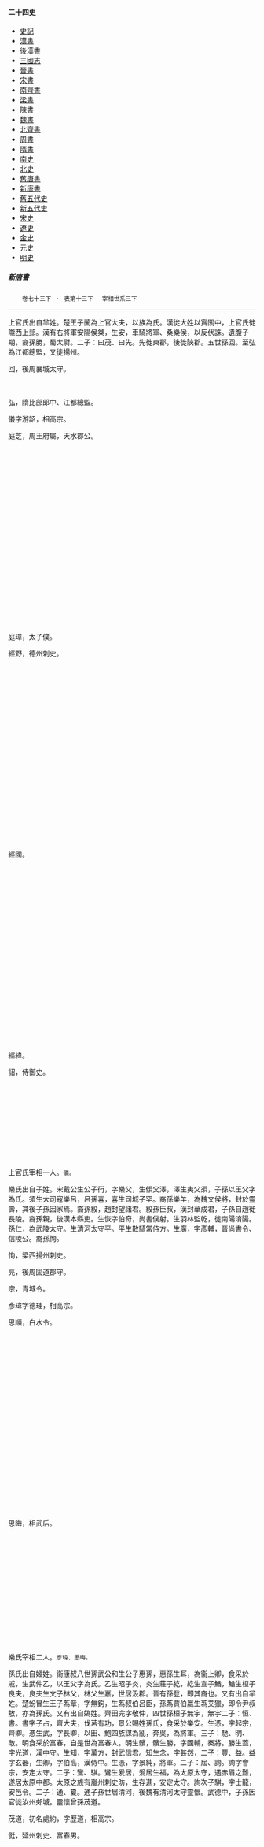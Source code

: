    



#### 二十四史

*   [史記](../a01/a01.md)
*   [漢書](../a02/a02.md)
*   [後漢書](../a03/a03.md)
*   [三國志](../a04/a04.md)
*   [晉書](../a05/a05.md)
*   [宋書](../a06/a06.md)
*   [南齊書](../a07/a07.md)
*   [梁書](../a08/a08.md)
*   [陳書](../a09/a09.md)
*   [魏書](../a10/a10.md)
*   [北齊書](../a11/a11.md)
*   [周書](../a12/a12.md)
*   [隋書](../a13/a13.md)
*   [南史](../a14/a14.md)
*   [北史](../a15/a15.md)
*   [舊唐書](../a16/a16.md)
*   [新唐書](../a17/a17.md)
*   [舊五代史](../a18/a18.md)
*   [新五代史](../a19/a19.md)
*   [宋史](../a20/a20.md)
*   [遼史](../a21/a21.md)
*   [金史](../a22/a22.md)
*   [元史](../a23/a23.md)
*   [明史](../a24/a24.md)


##### 新唐書
　　`卷七十三下 ‧ 表第十三下`
	　`宰相世系三下`    

* * *

上官氏出自羋姓。楚王子蘭為上官大夫，以族為氏。漢徙大姓以實關中，上官氏徙隴西上邽。漢有右將軍安陽侯桀，生安，車騎將軍、桑樂侯，以反伏誅。遺腹子期，裔孫勝，蜀太尉。二子：曰茂、曰先。先徙東郡，後徙陝郡。五世孫回。至弘為江都總監，又徙揚州。

回，後周襄城太守。

　

弘，隋比部郎中、江都總監。

儀字游韶，相高宗。

庭芝，周王府屬，天水郡公。

　

　

　

　

　

　

　

　

　

　

　

庭璋，太子僕。

經野，德州刺史。

　

　

　

　

　

　

　

　

　

　

　

經國。

　

　

　

　

　

　

　

　

　

　

　

經緯。

詔，侍御史。

　

　

　

　

　

上官氏宰相一人。`儀。`

樂氏出自子姓。宋戴公生公子衎，字樂父，生傾父澤，澤生夷父須，子孫以王父字為氏。須生大司寇樂呂，呂孫喜，喜生司城子罕。裔孫樂羊，為魏文侯將，封於靈壽，其後子孫因家焉。裔孫毅，趙封望諸君。毅孫臣叔，漢封華成君，子孫自趙徙長陵。裔孫親，後漢本縣吏。生恢字伯奇，尚書僕射。生羽林監乾，徙南陽淯陽。孫仁，為武陵太守。生清河太守平。平生散騎常侍方。生廣，字彥輔，晉尚書令、信陵公。裔孫恂。

恂，梁西揚州刺史。

亮，後周固道郡守。

宗，青城令。

彥瑋字德珪，相高宗。

思順，白水令。

　

　

　

　

　

　

　

　

　

　

　

思晦，相武后。

　

　

　

　

　

　

　

樂氏宰相二人。`彥瑋、思晦。`

孫氏出自姬姓。衞康叔八世孫武公和生公子惠孫，惠孫生耳，為衞上卿，食采於戚，生武仲乙，以王父字為氏。乙生昭子炎，炎生莊子紇，紇生宣子鰌，鰌生桓子良夫，良夫生文子林父，林父生嘉，世居汲郡。晉有孫登，即其裔也。又有出自羋姓。楚蚡冒生王子蒍章，字無鉤，生蒍叔伯呂臣，孫蒍賈伯嬴生蒍艾獵，即令尹叔敖，亦為孫氏。又有出自媯姓。齊田完字敬仲，四世孫桓子無宇，無宇二子：恒、書。書字子占，齊大夫，伐莒有功，景公賜姓孫氏，食采於樂安。生憑，字起宗，齊卿。憑生武，字長卿，以田、鮑四族謀為亂，奔吳，為將軍。三子：馳、明、敵。明食采於富春，自是世為富春人。明生髕，髕生勝，字國輔，秦將。勝生蓋，字光道，漢中守。生知，字萬方，封武信君。知生念，字甚然，二子：豐、益。益字玄器，生卿，字伯高，漢侍中。生憑，字景純，將軍。二子：屆、詢。詢字會宗，安定太守。二子：鸞、騏。鸞生爰居，爰居生福，為太原太守，遇赤眉之難，遂居太原中都。太原之族有嵐州刺史昉，生存進，安定太守。詢次子騏，字士龍，安邑令。二子：通、敻。通子孫世居清河，後魏有清河太守靈懷。武德中，子孫因官徙汝州郟城。靈懷曾孫茂道。

茂道，初名處約，字歷道，相高宗。

侹，延州刺史、富春男。

　

　

　

　

　

　

　

　

　

　

　

侑。

　

　

　

　

　

　

　

　

　

　

　

俊，荊府長史、樂安子。

　

　

　

　

　

　

　

　

　

　

　

儆，濟州刺史。

　

　

　

　

　

　

　

　

　

　

　

佺，幽州都督、會稽公。

　

　

　

　

　

　

　

　

　

　

安邑令騏少子敻，字子遠，後漢天水太守，徙居青州，生厚，字重殷，大將軍掾。生瑤，字良玉，中郎將。生邃，字伯淵，清河太守。生儵，字士彥，洛陽令。生國，字明元，尚書郎。生躭，字玄志，漢陽太守。二子：鍾、旃。鍾，吳先主權即其裔也。旃字子之，太原太守。二子：炎、歷。炎字叔然，魏祕書監。生倰，字仲觚，太官令。生道恭，字雅遜，晉長秋卿。二子：顗、芳。顗字士若。芳，中書令。子烈，避趙王倫之難，徙居昌黎。生岳，前燕侍中，子孫稱昌黎孫氏，歷幽州刺史、右將軍。生旂，字伯旗，平南將軍，坐與孫秀合謀，夷三族。顗避地河朔，居武邑武遂。生煇，字光休，後趙射聲校尉。生緯，字元文，幽州都督。生周，字季洽，後燕高陽王文學。生敬仁，字士和，北燕司隸功曹。二子：苑、蔚。蔚字伯華，一字叔炳，後魏祕書監、棗彊戴男。二子：伯禮、方嗣。

伯禮，後魏巴州刺史，襲棗彊男。

元琥，北齊文宣帝相國騎曹。

靈暉，北齊治中、大將軍司馬。

萬安，隋徐、兗、婺三州刺史。

彥昉，滑州長史。

矩，滑州長史。

行成，左翊衞。

迆，樂陵主簿。

　

　

　

　

　

　

　

　

　

　

　

逌。

　

　

　

　

　

　

　

　

　

　

　

逸。

　

　

　

　

　

　

　

　

　

　

承家。

　

　

　

　

　

　

　

　

　

基貞，九巖道門令。

何。

　

　

　

　

　

　

　

　

　

　

　

儆。

　

　

　

　

　

　

　

　

　

　

　

休。

　

　

　

　

　

　

　

　

　

　

藻，儒林丞。

昱，烏江令。

僎。

　

　

　

　

　

　

　

　

　

　

　

舍利。

　

　

　

　

　

　

　

　

　

彥皎，和州刺史。

　

　

　

　

　

　

　

　

　

　

萬壽，大理司直。

　

　

　

　

　

　

　

　

　

孝敏，隋晉陽令。

仲將，壽張丞。

希莊，韓王典籤。

嘉之，宋州司馬。

逖，刑部侍郎、右庶子，謚曰文。

宿，華州刺史。

公器，邕府經略、兼御史中丞。

華清，太原尉。

儒郎。

小盛。

　

　

　

　

　

　

　

　

　

正，河中少尹。

詢，郃陽尉。

　

　

　

　

　

　

　

　

　

　

簡，東都留守、太子太保。

景蒙，左贊善大夫。

　

　

　

　

　

　

　

　

　

　

　

繹，本名景章，永州刺史。

　

　

　

　

　

　

　

　

　

　

　

讜，蓬州刺史。

　

　

　

　

　

　

　

　

　

　

　

景裕，孟州司馬。

　

　

　

　

　

　

　

　

　

　

　

紓，工部員外郎。

　

　

　

　

　

　

　

　

　

　

　

徽，常州刺史。

　

　

　

　

　

　

　

　

　

　

　

絿字子韋，河中支使。

　

　

　

　

　

　

　

　

　

　

　

繼。

　

　

　

　

　

　

　

　

　

　

範，監察御史。

浣。

　

　

　

　

　

　

　

　

　

　

　

觀，清河令。

　

　

　

　

　

　

　

　

　

　

　

緯字中隱，歙州刺史、吏部侍郎。

　

　

　

　

　

　

　

　

　

　

　

蚪，侍御史。

　

　

　

　

　

　

　

　

　

　

　

鑄，許州法曹參軍。

　

　

　

　

　

　

　

　

　

　

　

玩，蓬州刺史。

小遠。

　

　

　

　

　

　

　

　

　

　

縉字純化，睦州軍事判官。

小胤。

　

　

　

　

　

　

　

　

　

　

緒，平陽令。

　

　

　

　

　

　

　

　

　

　

褧。

　

　

　

　

　

　

　

　

　

　

　

晏，初名節。

　

　

　

　

　

　

　

　

　

　

獻可，大理司直。

　

　

　

　

　

　

　

　

　

　

絳，右補闕。

　

　

　

　

　

　

　

　

　

　

　

成字思退，桂州刺史、中丞、樂安孝男。

惟肖，監察御史。

匡辟，白水主簿。

　

　

　

　

　

　

　

　

　

　

　

匡方。

棨字文威，中書舍人。

　

　

　

　

　

　

　

　

　

保衡，鄂州節度判官、檢校司封郎中。

　

　

　

　

　

　

　

　

　

　

　

微仲，沔州刺史。

庶立，熒澤尉。

　

　

　

　

　

　

　

　

　

　

審象，汝州司馬。

履度，南陵尉。

　

　

　

　

　

　

　

　

　

　

　

方紹，登州刺史。

　

　

　

　

　

　

　

　

　

　

　

簧。

諫。

　

　

　

　

　

　

　

　

　

　

尚復，德清令。

　

　

　

　

　

　

　

　

　

　

　

贄。

　

　

　

　

　

　

　

　

　

　

　

侀，江都尉。

　

　

　

　

　

　

　

　

　

視，太常寺太祝、協律郎。

替否，鼓城令。

　

　

　

　

　

　

　

　

　

遹，左羽林兵曹參軍。

會，常州刺史、晉安縣男。

公紹。

嶠。

　

　

　

　

　

　

　

　

　

　

　

璉。

　

　

　

　

　

　

　

　

　

　

　

鐐，宜城尉。

　

　

　

　

　

　

　

　

　

　

公乂，睦州刺史。

頊，右庶子、京兆少尹。

　

　

　

　

　

　

　

　

　

　

　

瑴字子相，河南尹。

　

　

　

　

　

　

　

　

　

　

　

璵。

　

　

　

　

　

　

　

　

　

　

　

碧，汀州刺史。

　

　

　

　

　

　

　

　

　

　

　

瑝字子澤，鳳翔少尹。

揆字聖圭，刑部侍郎。

　

　

　

　

　

　

　

　

　

　

　

拙字幾玄，中書舍人。

　

　

　

　

　

　

　

　

　

公胄，海鹽尉。

冕，袁州錄事參軍。

　

　

　

　

　

　

　

　

　

　

士桀，長洲令。

嗣宗，於潛尉。

　

　

　

　

　

　

　

　

　

　

　

嗣初，崑山令。

　

　

　

　

　

　

　

　

　

　

　

奭字化南，度支職方郎中。

方老。

　

　

　

　

　

　

　

　

　

　

　

朝陽。

　

　

　

　

　

　

　

　

　

　

堯，夔州刺史。

　

　

　

　

　

　

　

　

遘，亳州長史。

公彥，睦州長史。

瓄。

　

　

　

　

　

　

　

　

　

　

　

璩，於潛尉。

　

　

　

　

　

　

　

　

　

　

客卿，盱眙令。

　

　

　

　

　

　

　

　

　

　

　

公輔，陸澤丞。

復禮，貝州刺史。

大名。

　

　

　

　

　

　

　

　

　

　

由禮。

　

　

　

　

　

　

　

　

　

　

　

元宗。

守崇，鳳翔少尹。

　

　

　

　

　

　

　

　

　

起，白馬令。

非熊，黃梅尉。

　

　

　

　

　

　

　

　

　

　

　

景商，天平節度使、檢校禮部尚書，謚曰康。

備字禮用，直弘文館、藍田尉。

　

　

　

　

　

　

　

　

　

　

　

儲字文府，京兆尹、樂安郡侯。

滉，檢校員外郎。

　

　

　

　

　

　

　

　

　

　

　

洽字道弘，祕書省校書郎。

　

　

　

　

　

　

　

　

　

　

伾，興元少尹。

　

　

　

　

　

　

　

　

　

　

　

儉字德府，昭義判官、檢校工部員外郎。

　

　

　

　

　

　

　

　

　

　

　

偓字龍光，相昭宗。

溥字熙化。

　

　

　

　

　

　

　

　

　

　

伉，春秋博士。

　

　

　

　

　

　

　

　

　

　

　

佾字文節，集賢院直學士、司勳郎中。

　

　

　

　

　

　

　

　

　

　

清，太原少尹。

　

　

　

　

　

　

　

　

　

造，詹事司直。

賈，右內率府騎曹參軍。

蒍。

　

　

　

　

　

　

　

　

　

　

　

　

滔。

　

　

　

　

　

　

　

　

　

嬰，藍田尉。

圓。

道師。

　

　

　

　

　

　

　

　

　

　

　

德師。

　

　

　

　

廣烈，汧陽丞。

嘉猷。

　

　

　

　

　

　

　

　

　

　

　

希業，永陽令。

微之。

　

　

　

　

　

　

　

　

　

　

　

翹。

　

　

　

　

　

　

　

　

　

　

　

啟。

　

　

　

　

　

　

　

　

方嗣，後魏建威將軍。

仲瑜，隋吏部侍郎。

敬文，石邑令。

弘立，睦州司功參軍。

　

　

　

　

　

　

　

　

　

　

孝哲，會稽令。

弘文，飛孤令。

璧，上柱國。

章，霍山尉。

子盛，洹水令。

　

　

　

　

　

　

　

　

　

　

　

子榮。

　

　

　

　

　

　

　

　

　

　

　

子詔，中郎將。

諫，右武衞兵曹參軍。

　

　

　

　

　

　

　

　

　

　

　

咺。

　

　

　

　

　

　

　

　

　

　

子鑠，鹿邑令。

扆。

　

　

　

　

孫氏宰相二人。`清河有茂道。武邑有偓。`

姜姓本炎帝，生於姜水，因以為姓。其後子孫變易他姓。堯遭洪水，共工之從孫佐禹治水，為四嶽之官，以其主四嶽之祭，尊之，故稱曰「大嶽」，命為侯伯，復賜以祖姓曰姜，以紹炎帝之後。裔孫太公望封齊，為田和所滅，子孫分散。漢初，姜氏以關東大族徙關中，遂居天水。蜀大將軍平襄侯維，裔孫明，世居上邽。

明，後魏兗州刺史、天水郡公。

遠，後周荊秦二州刺史、朝邑縣公。

寶誼，左武衞大將軍、永安剛公。

恪，相高宗

　

知友。

　

　

　

　

　

　

　

　

　

協字壽，夏州都督、成紀威公。

亨。

　

　

　

　

　

　

　

　

　

　

　

　

昂，司勳郎中。

　

還，虔州刺史、將作少監。

騭字昇之。

　

　

　

　

　

　

　

　

　

　

　

薦字用之。

　

　

　

九真姜氏，本出天水。

神翊，舒州刺史。

挺。

公輔，相德宗。

　

　

　

　

　

　

　

　

　

　

　

復，比部郎中。

　

　

　

　

　

　

　

　

　

姜氏宰相二人。`恪、公輔。`

陸氏出自媯姓。田完裔孫齊宣王少子通，字季達，封於平原般縣陸鄉，即陸終故地，因以氏焉。通謚曰元侯，生恭侯發，為齊上大夫。發二子：萬、皐。皐生邕，邕生漢太中大夫賈。萬生烈，字伯元，吳令、豫章都尉，既卒，吳人思之，迎其喪，葬于胥屏亭，子孫遂為吳郡吳縣人。二子：衡、盱。盱字子光，襄賁令。生鴻，字叔鸞，本州從事。鴻生建，字公榮，渤海太守。建生曄，字奉光，本州從事。生恭，字彥祖，御史中丞、京兆尹。恭生璜，字公伯。璜生文，字孝平，弘農都尉。文生親，字公道，成都令。親生衆，字世業，舉秀才，除郎中。生賜，字思祖，丞相府主簿。生閎，字子春，潁川太守、尚書令。三子：卬、溫、桓，號潁川枝。桓字叔文，生續，字知初，揚州別駕。三子：稠、逢、褒，號荊州枝。稠，荊州刺史。二子：肅、謙。肅，丹徒令，號丹徒枝。十世孫鎮之。

鎮之，梁給事中。

瑨。

雍，陳豫章王諮議。

元朗字德明，秦王府學士。

敬義，蓬州刺史。

宣悊。

　

　

　

　

　

　

　

　

　

　

　

遵楷，祕書郎。

　

　

　

　

　

　

　

　

　

　

敦信，相高宗。

郢客。

大鯤，慶州都督。

　

　

　

　

　

　

　

　

　

　

邠卿。

大訓。

　

　

　

　

　

　

　

　

　

　

　

大盈。

　

　

　

　

　

　

　

　

　

　

　

大鈞，左金吾大將軍。

湯。

　

　

　

　

　

　

　

　

　

越賓，陝州刺史。

　

　

　

　

　

　

　

　

　

　

　

慶叶，屯田員外郎、雍州司馬。

翰，大理司直。

桂，工部員外郎。

子野，荊門令。

耽，涇原節度使、檢校工部尚書。

威字歧，兵部侍郎。

　

　

　

　

　

　

　

　

　

　

　

虯，侍御史。

　

　

　

　

　

　

　

　

　

　

　

咸，雲陽令。

　

揚州別駕續中子逢，漢尚書右僕射、樂安侯。五子：涉、表、瓊、昊、招，號樂安枝。表生漢海鹽縣令穰，字子仁。生恢，晉諫議大夫。恢生永興縣令弘，號諫議枝。揚州別駕續少子褒，字叔明。褒第三子紆，字叔盤，吳城門校尉。五子：黨、愔、颯、贇、駿。駿字季才，九江都尉、太學博士。二子：遜、瑁。瑁字子璋，選曹尚書。六子：滂、喜、穎、英、偉、顏。穎第三子海隅縣令濯，生漢公。漢公生冽。冽生晉本郡從事元之，隱居魚圻，號魚圻枝。生英，字季子，長沙太守、高平相、員外散騎常侍。六子：術、舉、曄、玩、粹、瓘。玩字士瑤，侍中、司空，贈太尉、興平康伯。六子：謐、儒、側、納、乂、始，號太尉枝。始字祖興，五兵尚書、侍中。二子：俶、萬載。萬載，臨海太守、祕書監、侍中。四子：道玩、叔元、羣、子真。子真字同宗，宋東陽太守。四子：惠曉、惠恭、惠徹、惠遠。惠徹字監，齊司徒府左曹掾。三子：觀、閑、引。閑字遐業，揚州別駕。四子：厥、絳、完、襄。

完字楚卿，梁琅邪太守。

丘公字子岳，黃門侍郎。

琛字潔玉，陳黃門侍郎。

柬之，司議郎、崇文侍書學士。

彥遠，贊善大夫。

　

曾。

　

　

　

　

　

　

　

　

靜之。

　

　

　

　

　

　

　

　

　

　

　

玄之字又玄，豫章尉。

元方，相武后。

象先，本名景初，相玄宗。

泛，祕書少監，襲兗公。

冀，城門郎、橋陵令。

　

　

　

　

　

　

　

　

　

　

　

　

咸，湖城尉。

暈，汝州參軍。

　

　

　

　

　

　

　

　

　

　

兼物，汜水令、吳縣男。

愬，海鹽丞。

　

　

　

　

　

　

　

　

　

　

兼并，揚府戶曹參軍。

高。

　

　

　

　

　

　

　

　

　

　

駉，揚州兵曹參軍。

楚，永嘉令。

　

　

　

　

　

　

　

　

　

　

　

翹，婺州刺史。

　

　

　

　

　

　

　

　

　

潀，刑部郎中。

演，汜水令。

招。

　

　

　

　

　

　

　

　

　

　

　

權。

　

　

　

　

　

　

　

　

　

該，溧水令。

鏘。

　

　

　

　

　

　

　

　

　

廣，沂州刺史。

眺，夏陽令、大理司直。

　

　

　

　

　

　

　

　

　

　

偃，泉州刺史。

謀，丹楊丞。

　

　

　

　

　

　

　

　

　

　

　

祕，奉天尉。

　

　

　

　

　

　

　

　

　

　

　

預。

　

　

　

　

　

　

　

　

　

景倩，右臺監察御史。

溥，少府少監、平昌縣男。

序，平陸令。

義舉。

　

　

　

　

　

　

　

　

　

　

厚。

　

　

　

　

　

　

　

　

　

　

　

康，澤州刺史。

孝甄名真，河南司錄參軍。

晝，監察御史。

　

　

　

　

　

　

　

　

　

　

正興。

賓虞字韶卿，侍御史。

龜蒙字魯望。

　

　

　

　

　

　

　

　

　

文舉。

　

　

　

　

　

　

　

　

　

　

應，下邽令。

緯，殿中侍御史。

　

　

　

　

　

　

　

　

　

　

庶，福建觀察使。

縱，鄮令。

　

　

　

　

　

　

　

　

　

　

　

綜，河南府戶曹參軍。

　

　

　

　

　

　

　

　

　

　

　

繪，信州刺史。

　

　

　

　

　

　

　

　

　

　

　

紹、潁州刺史。

珝，校書郎。

　

　

　

　

　

　

　

　

　

　

審傳，工部侍郎。

甚夷，校書郎。

　

　

　

　

　

　

　

　

　

　

𦃼之，永嘉令。

　

　

　

　

　

　

　

　

景融，工部尚書。

沛，屯田郎中。

敏，江夏令。

峴、潤州司戶參軍。

　

　

　

　

　

　

　

　

　

　

馴，陳州司馬。

志和。

　

　

　

　

　

　

　

　

　

　

　

惠和。

　

　

　

　

　

　

　

　

　

泳，秦州刺史。

盛，黃巖令。

素平。

　

　

　

　

　

　

　

　

　

　

　

素長。

　

　

　

　

　

　

　

　

　

　

　

素剛。

　

　

　

　

　

　

　

　

　

清。

　

　

　

　

　

　

　

　

　

　

　

涓，陽翟令。

孟儒，蘇州司士參軍。

翱字楚臣。

希聲，相昭宗。

恕。

　

　

　

　

　

　

　

　

　

　

　

崇。

　

　

　

　

　

　

　

　

　

　

　

惎，符寶郎。

　

　

　

　

　

　

　

　

　

　

　

愿，左司郎中。

德方。

　

　

　

　

　

　

　

　

　

　

　

德輿，義烏、桐廬尉。

　

　

　

　

　

　

　

　

　

　

　

德鄰，庫部員外郎。

　

　

　

　

　

　

　

　

　

　

　

德謙。

　

　

　

　

　

　

　

　

　

　

　

德休，越州法曹參軍。

　

　

　

　

　

　

　

　

　

　

　

德昭。

　

　

　

　

　

　

　

　

　

　

愬。

　

　

　

　

　

　

　

　

　

　

　

嵩，祕書省校書郎。

　

　

　

　

　

　

　

　

仲文。

　

　

　

　

　

　

　

　

　

　

　

季雍，太平令。

　

　

　

　

　

　

　

　

　

　

漸。

瑋。

　

　

　

　

　

　

　

　

　

景獻，屯田郎中。

包，工部郎中。

翊，應山令。

沇。

　

　

　

　

　

　

　

　

　

易，徐州刺史。

巨，虢州司士參軍。

　

　

　

　

　

　

　

　

　

　

　

倜，舒城令。

詹。

　

　

　

　

　

　

　

　

　

　

　

廉。

　

　

　

　

　

　

　

　

　

玭，明州長史。

俛，新鄭令。

嚴。

　

　

　

　

　

　

　

　

景裔，光祿卿。

條，上元令。

儉，大理評事。

　

　

　

　

　

　

　

　

秀方。

　

　

　

　

　

　

　

　

　

　

　

彥恭，杭州刺史。

棣，嘉興令。

　

　

　

　

　

　

　

　

　

　

　

向，漳州刺史。

　

　

　

　

　

　

　

　

瑾。

逖之，都官員外郎。

　

　

　

　

　

　

　

　

　

令公，梁宣城王記室參軍。

珣，陳右軍將軍。

　

餘慶，太子詹事。

珙。

璪字仲采，汾州刺史。

海，湖州刺史。

　

　

　

　

　

　

　

　

　

　

　

長源字泳，汴宋節度使。

行儉。

復。

　

　

　

雲公字子龍，梁中書黃門郎。

瓊字伯玉，陳度支尚書。

從典字由儀，隋南陽主簿。

　

鑑。

　

　

　

　

　

　

長沙太守英次子瓘，晉中書侍郎，號侍郎枝。五世孫文盛，齊散騎常侍。生宣猛，字觀明，梁宣威將軍。宣猛生陳吏部侍郎潯，潯九世孫齊望。

齊望，祕書監。

泌，左散騎常侍。

　

　

　

　

　

　

　

　

　

　

　

瀍。主客郎中。

休符字昌期。

　

　

　

　

　

　

　

　

　

　

　

師德，侍御史。

墠，青州從事、監察御史。

扆字祥文，相昭宗。

　

　

　

　

　

　

　

　

潤，左司員外郎。

　

　

　

　

　

　

　

　

　

　

　

淮，兵部郎中。

　

　

　

　

　

　

　

　

　

　

　

灞，吏部郎中。

贄字敬輿，相德宗。

簡禮，兵部郎中。

　

　

　

　

　

　

　

　

　

滻，戶部郎中。

則，杭州刺史、左司郎中。

　

　

　

　

　

　

　

　

　

　

渭，戶部侍郎。

賞，監察御史。

　

　

　

　

　

　

　

　

　

　

澧，侍御史。

　

　

　

　

　

　

　

　

　

　

陸氏宰相六人。`丹徒枝有敦信；太尉枝有元方、象先、希聲；侍郎枝有扆、贄。`

趙氏出自嬴姓。顓頊裔孫伯益，帝舜賜以嬴姓。十三世孫造父，周穆王封於趙城，因以為氏。其地河東永安縣是也。六世孫奄父，號公仲，生叔帶，去周仕晉文侯。五世孫夙，晉獻公賜采邑於耿，河東皮氏縣有耿鄉是也。夙生共孟，共孟生衰，字子餘，謚曰成季。成季十八世孫遷，為秦所滅，趙人立遷兄嘉為代王，後降於秦。秦使嘉子公輔主西戎，西戎懷之，號曰趙王，世居隴西天水西縣。公輔十二世孫融，字長，後漢右扶風、大鴻臚。融七世孫瑤。

瑤，後魏河北太守。

　

　

乾贊，隋幽州刺史、陽武公。

玄極，忻州刺史。

仁本，相高宗。

諠，左司郎中、司僕少卿。

道先字　德宗，洪州錄事參軍。

憬字退翁，相德宗。

宣亮。

　

　

　

　

　

　

　

　

　

　

　

全亮。

　

　

　

　

　

　

　

　

　

　

　

元亮。

　

　

　

　

　

　

　

　

　

　

　

承亮。

　

　

　

　

　

　

　

　

諫，左羽林將軍。

　

　

　

　

　

新安趙氏，後徙京兆奉天。

德胄，回樂令。

景旦，普安令。

漼然，城平令。

植字道茂，嶺南節度使、檢校工部尚書，謚曰簡。

公儀，下邽尉。

　

　

　

　

　

　

　

　

　

　

　

遵約。

　

　

　

　

　

　

　

　

　

　

　

仁約。

　

　

　

　

　

　

　

　

　

　

　

存約，興元節度判官。

隱字大隱，相懿宗、僖宗。

光逢字延吉，太常卿。

　

　

　

　

　

　

　

　

　

　

　

光裔字煥業，膳部郎中，知制誥。

損。

承讓。

　

　

　

　

　

　

　

　

　

　

　

承讜。

　

　

　

　

　

　

　

　

　

　

益。

　

　

　

　

　

　

　

　

　

　

光胤字垂裕，駕部郎中。

　

　

　

　

　

　

　

　

　

　

騭字玄錫，華州刺史。

光遠。

　

　

　

　

　

　

　

　

　

從約。

蒙字不欺。

昌翰字德藩。

　

　

　

　

　

　

　

　

　

　

蘊字中美。

　

　

　

　

　

　

　

　

　

　

滂字思濟。

峻字儀山。

　

　

　

　

　

　

　

　

　

　

　

崇字為山，御史大夫。

　

　

　

　

　

　

　

　

　

　

　

峋字德山。

　

　

　

　

　

　

燉煌趙氏。

子遷，隋鷹揚郎將。

武蓋，監察御史。

彥昭字奐然，相中宗。

　

　

　

　

　

　

　

　

　

南陽趙氏亦世居宛縣，後徒平原。

鑒，後魏太常卿。

榮，隋庫部侍郎。

德言，主客員外郎。

景，好畤令。

敭先，殿中侍御史。

驊，祕書監。

宗儒字秉文，相德宗。

　

　

　

　

　

　

　

　

仁泰，南和令。

慎己，告成丞。

駰，京兆士曹參軍。

涉，侍御史。

傪，監察御史。

　

　

　

　

　

　

　

　

　

　

渾，大理丞。

伉，昭應尉。

璘字澤章。

　

　

　

　

　

　

　

　

　

　

　

璉字幾顏。

　

　

　

　

　

　

　

　

　

　

　

璜字祥牙。

　

　

　

　

　

　

　

　

　

　

侔，初名儹，字德融。

　

　

　

　

　

　

　

　

　

　

　

佶，兼監察御史。

　

　

　

　

　

　

　

　

慎庶，殿中侍御史。

　

　

　

　

　

　

　

趙氏宰相四人。`仁本、憬、彥昭、宗儒。`

閻氏出自姬姓。周武王封太伯曾孫仲弈於閻鄉，因以為氏。又云，昭王少子生而手文曰「閻」，康王封於閻城。又云，唐叔虞之後晉成公子懿，食采於閻邑，晉滅，子孫散處河洛，前漢末，居滎陽。尚書閻章生暢，侍中、北宜春侯。三子：顯、景、晏。顯，車騎將軍、長社侯。顯生穆，避難徙于巴西之安漢。顯孫甫，魏武帝封為平樂鄉侯，復居河南新安。生牂柯太守璞，璞生晉殿中將軍、漢中太守讚。讚生遼西太守亨。亨生北平太守安成亭侯鼎，字玉鉉，死劉聰之難。子昌，奔于代王猗盧，遂居馬邑。孫滿，後魏諸曹大夫，自馬邑又徙河南。孫善，龍驤將軍、雲中鎮將，因居雲州盛樂。生車騎將軍、燉煌鎮都大將提，提生盛樂郡守進。進少子慶，字仁度，後周小司空、上柱國、石保成公，賜姓大野氏，至隋復舊。生毗。

毗，隋將作少監、石保公。

立德，工部尚書、大安公。

玄邃，司農少卿、澤州刺史。

知微，左豹韜將軍。

　

　

　

　

　

　

　

　

　

　

　

巨源，射洪令。

用之，左金吾將軍。

定。

　

　

　

　

　

　

　

　

　

　

　

寀。

　

　

　

　

　

　

　

　

　

　

　

宰。

　

　

　

　

　

　

　

　

　

　

　

宣。

　

　

　

　

　

　

　

立行，少府監。

玄秀，岐州刺史。

　

　

　

　

　

　

　

　

　

　

立本，相高宗。

克儉。

叔子，同州刺史。

　

　

　

　

　

　

　

　

　

　

嘉賓，司農卿。

　

　

　

　

　

　

　

　

　

閻氏宰相一人。`立本。`

郝氏出自郝省氏，太昊之佐也。商帝乙之世，裔孫期封於太原之郝鄉，因以為氏。裔孫晏，秦上卿。晏孫瑗，太原守。生夔，漢匈奴中郎將。裔孫晉末因官徙潤州丹楊。七世孫迴，自丹楊徙安陸。

迴，梁江夏太守。

破敵，後周沔州太守。

　

相貴，滁州刺史。

處俊，相高宗。

北叟，司諫郎。

　

　

　

　

　

　

　

　

　

　

　

南容，祕書郎。

　

　

　

　

　

　

　

　

　

　

　

處傑，鄜州刺史。

　

　

　

　

　

　

郝氏宰相一人。`處俊。`

薛氏出自任姓。黃帝孫顓頊少子陽封於任，十二世孫奚仲為夏車正，禹封為薛侯，其地魯國薛縣是也。奚仲遷于邳，十二世孫仲虺，復居薛，為湯左相。臣扈、祖巳皆其胄裔也。祖巳七世孫曰成，徙國於摯，更號摯國。女大任，生周文王，至武王克商，復封為薛侯。齊桓霸諸侯，獨薛侯不從，黜為伯。歷三代，凡六十四世，其可記者：畛生初，初生厲侯陵，陵生宣武侯房，房生哀侯褒，褒生莊侯元，元生平侯貴，貴生昭侯直，直生襄侯夷，夷生桓侯辨，辨生康侯安興，安興生定公箱，箱生恭侯尚，尚生景侯魏，魏生宣侯伯勤，伯勤生簡侯文歡，文歡生惠侯夷黃，夷黃生靈侯英，英生文侯俱，俱生隱侯清，清生愍侯洪，為楚所滅。公子登仕楚懷王為沛公，不仕，隱於博徒，因以國為氏，所謂薛公也。生雲，雲生卬，卬生倪，為楚令尹。倪生翁，翁生鑒，漢初獻策滅黥布，封千戶侯。生瑑，瑑生茂宣，茂宣生懷則，懷則生引孫，引孫生廣德，字廣德，御史大夫。廣德生饒，長沙太守。饒生愿，為淮陽太守，因徙居焉。生方丘，字夫子。方丘生漢，字公子，後漢千乘太守。漢生彪，字輔國，司徒祭酒。彪生侍御史安期，安期生中山相脩，脩生馬邑都尉山塗，山塗生山陽大守固，固生龍丘令文伯，文伯生東海相衍，衍生兗州別駕蘭，為曹操所殺。子永，字茂長，從蜀先主入蜀，為蜀郡太守。永生齊，字夷甫，巴、蜀二郡太守，蜀亡，率戶五千降魏，拜光祿大夫，徙河東汾陰，世號蜀薛。二子：懿、始。懿字元伯，一名奉，北地太守，襲鄢陵侯。三子：恢、雕、興。恢一名開，河東太守，號「北祖」；雕號「南祖」；興，「西祖」。雕生徒，徒六子：堂、暉、推、煥、渠、黃。堂生廣，晉上黨太守，生安都。

安都字休達，後魏鎮南將軍、河東康王

真龍。

顯，晉州刺史。

世斌。

伯琳，靜州刺史。

　

　

　

　

　

　

　

　

　

　

　

師。

操。

朏。

南金，著作佐郎。

　

　

　

　

　

　

　

　

　

　

　

兼金，蒲州刺史。

　

　

　

　

　

　

　

世璡。

敏濟，左金吾大將軍。

　

　

　

　

　

　

　

　

道龍。

榮，後魏新野武關二郡太守、都督、澄城縣公。

仲孫。

衍，後周御伯中大夫。

軌，隋襄城郡贊治。

仁貴名禮，松漠道大總管。

訥，相玄宗。

徽，左金吾將軍。

揖，相州刺史。

　

　

　

　

　

　

　

　

　

　

　

振。

　

　

　

　

　

　

　

　

　

　

　

抃，歙州刺史。

　

　

　

　

　

　

　

　

　

　

直，綏州刺史。

堅，邢州刺史。

　

　

　

　

　

　

　

　

　

　

　

幹，洺州刺史。

　

　

　

　

　

　

　

　

　

　

暢，左羽林將軍。

　

　

　

　

　

　

　

　

　

　

慎惑，司禮主簿。

光。

雄，衞州刺史。

　

　

　

　

　

　

　

　

　

　

　

洽。

　

　

　

　

　

　

　

　

　

楚卿。

　

　

　

　

　

　

　

　

　

　

　

楚珍。

　

　

　

　

　

　

　

　

　

　

　

楚玉字瑤，左羽林將軍、汾陰縣伯。

嶷，清河郡司戶參軍。

　

　

　

　

　

　

　

　

　

　

　

岌，右金吾將軍。

　

　

　

　

　

　

　

　

　

　

　

㟧，相衞節度使、太子少師。

　

　

　

　

　

　

　

　

　

　

　

嵩字嵩，相衞節度使、平陽郡王。

平字坦塗，左龍武大將軍、韓國公。

廣。

　

　

　

　

　

　

　

　

　

　

　

文範。

　

　

　

　

　

　

　

　

　

　

　

文度，監察御史裏行。

　

　

　

　

　

　

　

　

　

　

　

湘，初名儉，許州司士參軍。

　

　

　

　

　

　

　

　

　

　

　

宜僚，家令丞。

　

　

　

　

　

　

　

　

　

　

　

從字順之，左領軍將軍、河東縣子。

　

　

　

　

　

　

　

　

　

　

　

廉，虢州司法參軍。

　

　

　

　

　

　

　

　

　

　

　

勤。

　

　

　

　

　

　

　

　

　

　

雲石，監門將軍。

文紹，蜀州司馬。

　

　

　

　

　

　

　

　

　

　

　

文謙。

　

　

　

　

　

　

　

　

　

　

　

季方，宋丘尉。

　

　

　

　

　

　

　

　

　

　

　

文緯。

　

　

　

　

　

　

　

　

　

　

　

敖前，鄉貢明法。

　

　

　

　

　

　

　

　

　

　

　

實。

　

　

　

　

　

　

　

　

　

　

昌朝，保信軍節度使。

文繼，監察御史。

　

　

　

　

　

　

　

　

　

　

貽謀，兵部侍郎。

敬叔，涇陽尉。

　

　

　

　

　

　

　

　

　

　

　

元士，虢州參軍。

　

　

　

　

　

　

　

　

　

　

　

朗。

　

　

　

　

　

　

　

　

　

　

　

及。

　

　

　

　

　

　

　

　

　

　

　

弘猷。

　

　

　

　

　

　

　

　

　

　

　

弘禮。

　

　

　

　

　

　

　

　

　

　

昌族，陳州刺史、侍御史。

珂，嘉興尉。

　

　

　

　

　

　

　

　

　

　

　

存亮，下邽尉。

　

　

　

　

　

　

　

　

　

　

昌期，儀州刺史、兼侍御史。

建。

　

　

　

　

　

　

　

　

　

　

　

文裳。

　

　

　

　

　

　

　

　

　

　

　

擢，齊州司兵參軍。

　

　

　

　

　

　

　

　

　

　

　

宇，金州戶曹參軍。

　

　

　

　

　

　

　

　

　

　

　

文略。

　

　

　

　

　

　

　

　

　

　

昌宗，廬州長史。

元輔，下邑丞。

　

　

　

　

　

　

　

　

　

　

　

文質，郯王府參軍。

　

　

　

　

　

　

　

　

　

　

　

行甫。

　

　

　

　

　

　

　

　

　

　

昌運，監察御史。

存簡，潞府參軍。

　

　

　

　

　

　

　

　

　

　

　

文規。

　

　

　

　

　

　

　

　

　

　

　

存易。

　

　

　

　

　

　

　

　

　

　

皐，貝州長史。

　

　

　

　

　

　

　

　

　

　

　

婺，亳州司戶參軍。

文綱，益都令。

瓌生顏、勍、超、戡、潯。顏生約，約生阿卿。勍生紹業。超，安邑主簿。戡，殿中侍御史，生彬、彪、岑、彭。岑，夏州都督。潯，一名正，生願。願生戩。

　

　

　

　

　

　

　

　

　

　

文宙。

　

　

　

　

　

　

　

　

　

　

　

文演。

　

　

　

　

　

　

　

　

　

　

　

真。

　

　

　

　

　

　

　

　

　

　

　

文英。

　

　

　

　

　

　

　

　

　

　

　

文衆。

　

　

　

　

　

　

　

　

　

　

聿，金鄉令。

仲宣，寧陵令。

　

　

　

　

　

　

　

　

　

　

　

仲遠。

　

　

　

　

　

　

　

　

　

　

　

仲達。

　

　

　

　

　

　

　

　

　

岸。

　

　

　

西祖興，字季達，晉河東太守、安邑莊公。三子：紇、清、濤。濤字伯略，中書監，襲安邑忠惠公，與北祖、南祖分統部衆，世號「三薛都統」。三子：彊、遺、清。彊字公偉，秦大司徒、馮翊宣公。三子：辯、邕、寵。辯字元伯，後魏雍州刺史、汾陰武侯。生謹，字法慎，內都坐大官、涪陵元公。五子：洪祚、洪隆、瑚、昂、積善，號「五房」，亦為瀵上五門薛氏大房。

洪隆字菩提，河東太守，謚曰簡。

驎字景游，中書侍郎，謚曰宣。

慶集，滄州刺史。

綱。

勤嘉。

元珪。

諤。

　

　

　

　

　

　

　

英集，黃門侍郎。

端，吏部尚書。

胄，隋刑部尚書。

獻，工部侍郎、內陽公。

元嘏。

孝廉，工部郎中。

自勗，杭州別駕。

愉，徐州刺史。

　

　

　

　

　

　

　

　

　

　

　

懌。

伯高，刑部郎中。

　

　

　

　

　

　

　

　

　

自勵，河南府功曹參軍。

恬，殿中侍御史。

　

　

　

　

　

　

　

　

　

　

自勉，餘杭太守。

誼，職方員外郎。

　

　

　

　

　

　

　

　

　

　

自勸。

　

　

　

　

　

　

　

　

　

　

　

融，清河太守。

退，著作佐郎。

　

　

　

　

　

　

　

　

　

　

公兌，建州刺史。

　

　

　

　

　

　

　

　

　

　

孝侑。

　

延。

　

　

　

　

　

　

　

　

　

　

　

近。

　

　

　

　

　

彌敏，隋通州總管。

　

　

　

　

　

　

述，吏部侍郎。

務寬，滁州刺史。

　

驥字景逸，黃門侍郎，謚曰昭。

亮。

琰。

濬。

玄祚，駕部員外郎。

　

　

　

　

　

　

　

　

　

　

謨。

文思，中書舍人。

希曾。

元曖，隰城丞。

彥輔，大理評事。

　

　

　

　

　

　

　

　

　

　

　

彥國。

　

　

　

　

　

　

　

　

　

　

　

彥偉，監察御史。

　

　

　

　

　

　

　

　

　

　

　

彥生。

　

　

　

　

　

　

　

　

　

　

　

彥雲。

　

　

　

　

　

　

　

　

　

希莊，撫州刺史。

元暉，什仿令。

播，水部郎中。

　

　

　

　

　

　

　

　

　

　

　

揔，監察御史。

　

　

　

　

　

　

　

　

　

　

　

據，禮部侍郎。

公達。

　

　

　

　

　

　

　

　

　

　

　

公幹，比部郎中。

損字後己。

　

　

　

　

　

　

　

　

　

　

　

蒙字中明。

標字垂範。

　

　

　

　

　

　

　

　

　

　

臨字知微。

　

　

　

　

　

　

　

　

　

　

公儀，殿中侍御史。

　

　

瑚字破胡，後魏河東太守，謚曰簡。

聰字延智，黃日侍郎、簡懿侯。

孝通字伯達，中書侍郎。

溫周，鄯州刺史。

邁。

元敬，秦府學士、太子舍人。

象之，絳州刺史。

恣。

　

　

　

　

　

　

　

　

　

　

逵。

恒。

　

　

　

　

　

　

　

　

　

元穆，戶部員外郎。

　

　

　

　

　

　

　

　

　

　

迪。

元簡，殿中侍御史。

仲璋，監察御史。

　

　

　

　

　

　

　

　

道衡字玄卿，隋益州總管、臨河貞公。

大年。

行成，易令。

仁方，岳州刺史。

　

　

　

　

　

　

　

　

　

　

　

仁偉。

稷，相中、睿。

伯陵。

　

　

　

　

　

　

　

　

　

　

　

伯陽，左千牛將軍、駙馬都尉。

談，衞尉卿、駙馬都尉。

　

　

　

　

　

　

收字伯褒，秦王府十八學士、汾陰獻公。

振字元超，相高宗。

耀字昇華，給事中，襲汾陰男。

黃童，滑州司功參軍。

承規。

向。

　

　

　

　

　

　

　

　

　

　

　

泳。

　

　

　

　

　

　

　

　

　

　

承鼎。

　

　

　

　

　

　

　

　

　

　

　

承輔。

　

　

　

　

　

　

　

　

　

　

　

承裕。

　

　

　

　

　

　

　

　

　

　

金童，壯武將軍。

承翰，晉安府果毅都尉。

　

　

　

　

　

　

　

　

　

　

　

承寵。

　

　

　

　

　

　

　

　

　

　

榮童，永寧丞。

崇，江陰尉。

　

　

　

　

　

　

　

　

　

　

顏童。

　

　

　

　

　

　

　

　

　

　

　

襄童，果州司戶參軍。

璠

　

　

　

　

　

　

　

　

　

　

　

環。

　

　

　

　

　

　

　

　

　

　

　

瓌。

　

　

　

　

　

　

　

　

　

　

　

璵。

　

　

　

　

　

　

　

　

　

　

鳳童字公翰，兗州司馬，襲汾陰男。

嵩。

　

　

　

　

　

　

　

　

　

　

　

巖。

　

　

　

　

　

　

　

　

　

　

雲童，潤州參軍。

岑。

　

　

　

　

　

　

　

　

　

　

　

岸，肥鄉府果毅。

　

　

　

　

　

　

　

　

　

毅字仲雄，太子舍人。

儒童字勝流，醴泉令。

睦。

　

　

　

　

　

　

　

　

　

　

　

舒字仲和，黔中經略使、河東縣伯。

安親，新鄉丞。

　

　

　

　

　

　

　

　

　

　

　

安國，左金吾兵曹參軍。

　

　

　

　

　

　

　

　

　

　

　

安都，永王參軍。

　

　

　

　

　

　

　

　

　

　

　

遵誠，奉禮郎。

　

　

　

　

　

　

　

　

　

　

　

遵誨，協律郎。

　

　

　

　

　

　

　

　

　

　

　

遵訓，太常寺太祝。

　

　

　

　

　

　

　

　

　

海童字深源，新鄉丞。

　

安遷，洛南尉。

　

　

　

　

　

　

　

　

　

　

　

安為，華亭令。

　

　

　

　

　

　

　

　

　

江童字靈遠，陳留太守、河南採訪使。

寧字孝本，著作郎。

當，錢塘令。

　

　

　

　

　

　

　

　

　

　

　

裳，檢校尚書、水部員外郎、知度支東川院。

延休，河清尉。

　

　

　

　

　

　

　

　

　

　

謨，吳尉。

　

　

　

　

　

　

　

　

　

　

　

鎮，錢塘令。

莊。

　

　

　

　

　

　

　

　

　

　

　

鴈。

　

　

　

　

　

　

　

　

　

　

鐧字幾中，大理評事。

賁字抱素，司封員外郎。

遐舉，生正元。

　

　

　

　

　

　

　

　

　

　

　

鵬舉，大寧令，生坦、塤。

　

　

　

　

　

　

　

　

　

　

洿字德符，婺州刺史。

殷圖，華陰尉。

　

　

　

　

　

　

　

　

平。

　

　

　

　

　

　

　

　

　

　

　

邕字公和，宣歙觀察使。

應，本名載，京兆府兵曹參軍。

　

　

　

　

　

　

　

　

　

　

康，殿中監、駙馬都尉。

釴，司農丞。

　

　

　

　

　

　

　

　

　

　

　

鉅，洛陽令。

弘範，豐陵令。

曛，唐昌令。

　

　

　

　

　

　

　

　

　

　

　

皓，光祿丞。子磎，太子舍人。

　

　

　

　

　

　

　

　

　

　

弘遠，宋州錄事參軍。

　

　

　

　

　

　

　

　

　

　

鈹，京兆府倉曹參軍。

肱，鳳翔府倉曹參軍。

蒙。

　

　

　

　

　

　

　

　

　

　

　

象。

　

　

　

　

　

　

　

　

　

鈞，通州刺史。

弘志，鳳翔府司錄參軍。

庾，趙城主簿。

　

　

　

　

　

　

　

　

　

　

弘宗，司農卿。

潘，聞喜令。

　

　

　

　

　

　

　

　

　

　

弘宣，蘄州錄事參軍。

巖，蘄州司馬。

　

　

　

　

　

　

　

　

　

　

　

嶠。

　

　

　

　

　

　

　

　

　

　

　

嶷。

　

　

　

　

　

　

　

　

　

　

弘休，膳部員外郎。

嵩老字仲甫，膳部員外郎，號「南薛」。生筠。

　

　

　

　

　

　

　

　

　

　

夔，睦州刺史。

　

　

　

　

　

　

　

　

　

　

釗，祕書監。

弘紹，醴泉令。

礭。

　

　

　

　

　

　

　

　

　

　

　

蟾。

　

　

　

　

　

　

　

　

　

　

弘懿，商州長史。

　

　

　

　

　

　

　

　

　

　

　

弘裕，宋城尉。

　

　

　

　

　

　

　

　

　

晏，嶺南推官。

錡。

　

　

　

　

　

　

　

　

俊字爽之，慈州刺史。

上童，隴西郡太守。

垂。

　

　

　

　

　

　

　

　

　

　

　

萬，富陽令。

正封。

　

　

　

　

　

　

　

　

　

　

華。

　

　

　

　

　

　

　

　

　

　

獻童字替否，馮翊郡太守。

武，河南府士曹參軍。

仲躬字端己，邢州參軍。

潛。

　

　

　

　

　

　

　

　

　

　

　

行周，信州長史。

　

　

　

　

　

　

　

　

　

　

仲約字易簡，南陵令。

溫，吳尉。

　

　

　

　

　

　

　

　

　

　

　

渾。

　

　

　

　

　

　

　

　

　

　

仲誨字易簡，餘杭、江西從事。

漳。

　

　

　

　

　

　

　

　

　

　

仲素，河東節度判官。

潀。

坤符。

　

　

　

　

　

　

　

　

　

鑄，烏程尉。

廣。

魯。

　

　

　

　

　

　

　

　

　

　

浼。

　

　

　

　

　

　

　

　

　

　

　

溪。

　

　

　

　

　

　

　

　

　

　

　　

涂。

　

　

　

　

　

　

　

　

　

　

　

譜，殿中侍御史。

韜，改名酇，墊江令。生戡。

　

　

　

　

　

　

　

　

　

　

　

郢。

　

　

　

　

　

　

　

　

　

　

行實。

　

　

　

　

　

　

　

　

　

嘏，沁州別駕。

叔達，忻州司馬。

行立。

　

　

　

　

　

　

　

　

　

　

　

行方。

　

　

　

　

　

　

　

　

　

襲，大理評事。

仲翔字鵬舉，河南府士曹參軍。

休。

　

　

　

　

　

　

　

　

　

　

　

砅。

　

　

　

　

　

　

　

　

　

　

　

植字子正，侍御史。

遐翼，嚴州刺史。

　

　

　

　

　

　

　

　

　

　

洸，許州支使。

昭遠，沁水丞。

　

　

　

　

　

　

　

　

崟。

　

　

　

　

　

　

　

　

　

　

貞童字文幹，岐州司法參軍。

益字公茂，河南府戶曹參軍。

正則，長春宮判官。

　

　

　

　

　

　

　

　

　

　

　

正倫，殿中侍御史。

讜，駕部員外郎。

元朋，儋州刺史。生善慧。

　

　

　

　

　

　

　

　

　

　

　

彥遠，南部令。生鍨，導江令、侍御史。

　

　

　

　

　

　

　

　

　

　

諶，國子四門博士。

　

　

　

　

　

　

　

　

　

　

　

誠字符，司農卿。

茂脩，太常博士。生錯、銳。銳，檢校工部員外郎。

　

　

　

　

　

　

　

　

　

　

　

延樞，武功尉、左拾遺。生鉶、鑣、鋼。

　

　

　

　

　

　

　

　

　

　

　

茂昌，檢校兵部員外郎。

　

　

　

　

　

　

　

　

陟字元遜，彭城令。

正文，陽武令。

諭，芮城令、檢校戶部員外郎。

　

　

　

　

　

　

　

　

　

　

　

鼎，光祿主簿。

彥明。

　

　

　

　

　

　

　

　

　

　

　

庶。

　

　

　

　

　

　

　

　

　

　

諲，侍御史，知浙西鹽鐵院。

彥損，河中、河東尉。

　

　

　

　

　

　

　

　

　

　

護，河東尉。

　

　

　

　

　

　

　

　

　

　

　

謂字昌臣，京兆府功曹參軍。

厚，西城令。

　

　

　

　

　

　

　

　

　

　

　

嶕，魏城令。

　

　

　

　

　

　

　

　

　

　

　

嶢，高陵尉、右拾遺。

　

　

　

　

　

　

　

　

　

　

諤字匡臣，大理評事、度支巡官。

彥規，曲沃令。生導。

　

　

　

　

　

　

　

　

　

　

　

彥矩。

　

　

　

　

　

　

　

　

　

　

　

彥錫。

　

　

　

　

　

　

　

　

　

　

讓，大理寺主簿。

　

　

　

　

　

　

　

　

　

　

　

誕。

昌遠，鴻臚卿。

　

　

　

　

　

　

　

　

　

　

　

迺，棣州錄事參軍。

　

　

　

　

　

　

　

奇童字靈孺，慈州刺史。

壽，靈石尉。

　

　

　

　

　

　

　

　

　

　

　

巒，忠州錄事參軍。

　

　

　

　

　

　

　

　

　

　

季童字仲孺，祕書正字。

　

　

　

　

　

彧字遵智，尚書。

長瑜，洛州刺史、征東大將軍。

稜伽。

德義。

景山。

胤字孝褒。

沖。

　

　

　

　

　

　

　

　

　

　

　

源。

　

　

　

　

　

　

　

　

　

　

　

淡。

　

　

　

　

　

　

　

　

　

　

元嗣，洛州長史。

溫，膳部郎中。

昭。

藹。

芬。

蓁。

　

　

　

　

　

　

　

　

璿，左武衞將軍。

　

　

　

　

　

　

　

　

　

元宗，虢州刺史。

　

珣，殿中侍御史。

　

　

　

　

　

　

　

　

　

　

　

鄭賓，濮州刺史。

　

　

　

　

　

　

　

　

　

　

　

弘悌，工部郎中。

　

　

　

　

　

　

　

　

　

　

　

鏡一，虞部郎中。

　

　

　

　

和字遵睦，後魏南州刺史，謚文。

善周，京兆尹、博平公。

粹。

大鼎，貝州刺史。

克構，麟臺監。

微元。

　

　

　

　

　

　

　

　

　

　

克勤，宗正卿。

　

　

　

　

　

　

　

　

　

袤。

臻德。

　

　

　

　

　

　

　

　

　

　

　

善音。

　

　

　

　

　

　

　

　

　

　

裕。

敬仁，閬州刺史。

　

　

　

　

　

　

　

　

　

　

　

敬德，果州刺史。

崇本。

待聘。

瑩，杭州刺史。

銚，忠州刺史。

　

　

　

　

　

　

　

　

　

　

鄜。

　

良史，𣏌王傅。

構。

　

　

　

　

　

敬倫。

瓌，丹州刺史。

　

　

　

　

　

　

　

　

　

淹。

廉，吉州刺史。

　

　

　

　

　

　

　

　

　

慎。

　

道旻，禮部員外郎。

　

　

　

　

　

　

　

　

　

濟。

文度，曹州刺史。

　

瑾，左拾遺。

　

　

　

　

　

　

　

逸字智都，殿中監。

昶，北地太守。

綱，高平公。

昭，澤州刺史。

昉，淮陰侯。

岑，夏州都督。

福，安州刺史。

衡。

玉。

俊。

神生國，國生紹，紹生信，信生問、閔。

　

　

　

　

　

　

　

　

　

　

　

康鎮。

　

芳字季令。

膺字元禮，諫議大夫。

處靜。

　

　

揚名。

反光。

　

　

　

　

　

　

　

　

　

德晟。

　

　

　

　

　

　

　

　

　

　

　

敏恭，司宰卿。

玄立，左羽林將軍。

　

　

　

　

　

　

　

蕃。

處道。

德祖。

懷操，祠部郎中。

　

　

　

　

　

　

　

　

　

　

德元。

懷昱，饒州刺史。

瓘，光祿卿、駙馬都尉。

顗，黃門侍郎。

　

　

　

　

　

　

　

　

　

　

　

緒。

崇允。

回。

景先，左金吾大將軍。

　

　

　

　

　

　

　

　

紹，左散騎常侍、駙馬都尉。

崇胤，太常卿、壽陽王。

翹。

　

　

　

　

　

　

　

　

　

　

崇簡，太僕卿、立節王。

　

　

　

　

　

　

　

　

懷晏。

瑊。

縚，禮部郎中。

崇一。

顒，殿中侍御史。

　

　

　

　

　

　

　

　

　

紀。

愿，汝南太守。

　

　

　

　

　

　

　

　

　

　

　

怤，主客郎中。

頲，太子中舍。

　

　

　

　

　

　

　

　

　

　

　

頊，蓬州刺史。

　

　

　

　

　

　

　

　

　

瑩。

　

　

　

　

　

　

　

　

　

　

　

儆，鄧州刺史、駙馬都尉。

鏽，光祿卿、駙馬都尉。

　

　

　

　

　

　

　

德備。

懷嘉。

玄嘉，興州刺史。

植，膳部郎中。

　

瀾。

　

　

　

　

　

　

　

　

　

　

　

𢘽。

　

　

　

　

　

　

德聞。

懷智，膳部員外郎。

　

　

　

　

　

　

　

　

　

　

　

懷讓，懷州刺史。

侃，尚書左丞。

賁居。

成己。

　

　

　

　

　

　

　

　

　

謇，咸寧郡長史。

勝，左拾遺。

存誠，給事中。

庭範字輔國。

保雍字昌之。

　

　

　

　

　

　

　

　

　

　

　

昭謩。

　

　

　

　

　

　

　

　

　

　

庭章字介。

保厚字鎮章。

　

　

　

　

　

　

　

　

　

　

庭望字遂之，虢州刺史。

貽矩字式瞻，一字熙用，御史大夫。

曄。

　

　

　

　

　

　

　

　

　

庭老字商叟，吏部侍郎。

保遜字遜之，司農卿。

昭緯字紀化，御史中丞。

　

　

　

　

　

　

　

　

存規，衞尉卿。

庭傑，右拾遺。

珮。

沖。

　

　

　

　

　

　

　

　

　

　

　

懿，胙城令。

　

　

　

　

　

　

　

　

　

　

𤩢，荊南節度書記。

貞贊。

　

　

　

　

　

　

　

　

　

　

正表字子昭，左諫議大夫。

殷藏生知素。

　

　

　

　

　

　

　

　

　

　

　

貞。

　

　

　

　

　

　

　

　

　

　

　

祠。

　

　

　

　

　

　

　

　

　

　

璘。

　

　

　

　

　

　

　

　

　

　

　

正朋。

貞齊。

昂字破氐，後魏河東太守。

欽。

馥，後周荊州刺史、陽城公。

道實，隋禮部侍郎、臨汾公。

德儒，隋濟北司馬。

寶積，潤州刺史。

待詔，代州司馬。

瞻。

　

　

　

　

　

　

　

　

　

　

　

侃，陝州司馬。

嗣先，衞尉少卿。

蒼，光祿卿、駙馬都尉。

　

　

　

　

　

　

　

　

　

　

　

蔜。

　

　

　

　

　

　

　

　

　

　

　

華。

　

　

　

　

　

　

　

　

　

　

順先，奉先尉。

萊。

　

　

　

　

　

　

　

　

　

　

　

莘。

　

　

　

　

　

　

　

　

　

　

　

芳。

　

　

　

　

　

　

　

　

　

　

　

萃。

　

　

　

　

　

　

　

　

　

　

　

苹，浙西觀察使。

膺，婺州刺史。

調。

　

　

　

　

　

　

　

　

　

　

褒字魯志。

訢字敦美，生汾，字鼎川。

　

　

　

　

　

　

　

　

　

　

　

蟾字宗聖。

　

　

　

　

　

　

　

　

　

　

休字燾志。

　

　

　

　

　

　

　

　

　

　

　

庠字蒙志。

　

　

　

　

　

　

　

　

　

　

　

齊。

　

　

　

　

　

　

　

　

　

常先，太子詹事。

萇，江陵少尹。

　

　

　

　

　

　

　

　

　

弼，滑州刺史。

　

　

　

　

　

　

　

　

　

　

　

暠。

茂先。

　

　

　

　

　

　

　

　

　

　

　

榮先。

　

　

　

　

　

　

　

　

　

　

　

巨先。

順連。

　

　

　

　

　

　

　

　

裔。

瑊。

悌。

伯連，河東尹。

延智。

　

　

　

　

　

　

　

　

　

　

　

延光。

　

　

　

　

　

　

　

　

　

　

仲連。

　

　

　

　

　

　

　

　

　

　

　

幼連，京兆府戶曹參軍。

易知，慈州刺史。

　

　

　

　

　

　

　

　

　

　

　

延，鳳翔少尹。

　

　

　

　

　

　

　

　

　

　

　

貢，左司員外郎。

　

　

　

　

　

　

　

　

　

　

季連，工部侍郎。

　

　

　

　

　

　

　

　

緘。

　

　

　

　

　

　

　

　

　

　

　

紹。

　

　

　

　

　

　

　

　

　

　

　

縯。

　

　

過庭。

　

　

　

　

　

　

　

寶胤，少府少監。

續。

恒。

懋。

銳。

　

　

　

　

　

　

　

　

　

　

　

鍰。

　

　

　

　

　

　

　

　

　

　

　

鎬。

諸。

　

　

　

　

　

　

　

　

　

　

　

詣。

　

　

　

　

　

　

　

　

　

　

鈞。

　

　

　

　

　

　

　

　

純，秦州都督。

麟，倉部郎中。

　

　

　

　

　

　

　

　

　

　

絢，好畤令。

如瑤。

弁，江州刺史。

元方。

　

　

　

　

　

　

　

　

　

　

　

仲方。

　

　

　

　

　

　

　

　

綰，濟源令。

翼，右補闕。

丕。

　

　

　

　

　

　

　

　

　

繪，祠部郎中。

承規。

　

　

　

　

　

　

　

　

　

　

　

承矩。

謇，泗州刺史。

　

　

　

　

　

　

　

　

　

紘，華州刺史。

用。

　

　

　

　

　

　

　

　

　

　

　

兢，殿中侍御史。

　

　

　

　

　

　

　

　

　

　

　

朋。

　

　

　

　

　

　

　

　

　

　

　

羽，新平太守。

　

　

　

　

　

　

　

　

　

　

　

珏，嶺南節度使。

弘慶。

　

　

　

　

　

　

　

　

　

　

　

存慶。

耽字敬交，東川節度使。

　

　

　

　

　

　

　

　

縉，廬、和二州刺史。

林。

　

　

　

　

　

　

　

　

　

　

　

枝。

　

　

　

　

　

　

　

　

　

　

絳。

　

　

　

　

　

　

　

　

　

　

　

縑，金部員外郎。

同，湖州長史。

乂，溫州刺史。

　

　

　

　

　

　

　

　

　

　

　

丹，廬州刺史。

　

　

　

　

　

　

　

　

　

　

　

戎字元夫，浙東觀察使。

泝。

　

　

　

　

　

　

　

　

　

　

　

洽。

　

　

　

　

　

　

　

　

　

　

放，江西觀察使。

　

　

　

　

　

　

　

　

　

　

　

朗。

　

　

壽弘，合州刺史。

慶字積善，後魏河東太守。

隆宗。

仲玉，東夏州刺史。

粲。

深。

世弘。

仁軌，虞部郎中。

思貞，鄆州刺史。

怦。

廣。

　

　

　

　

　

　

　

　

　

　

　

㡵。

　

　

　

　

　

　

　

　

　

　

忻，侍御史。

澭。

　

　

　

　

　

　

　

　

　

　

　

漸。

　

　

　

　

　

　

　

　

　

　

　

備。

　

　

　

　

　

　

　

　

　

　

愐。

中孚。

　

　

　

　

　

　

　

　

　

　

　

隨。

　

　

　

　

　

　

　

　

　

　

　

蒙。

　

　

　

　

　

　

　

　

　

記，絳州刺史。

和，左僕射。

經。

　

　

　

　

　

　

　

　

仁惠。

思誨。

暿，監察御史。

　

　

　

　

　

　

　

　

　

　

思行，右金吾將軍。

昭，普州刺史。

　

晃，鄧州刺史。

晟，御史大夫。生逵，逵生偡。

薛氏定著二房：一曰南祖，二曰西祖。宰相三人。`南祖有訥；西祖有稷、元超。`

* * *

	    [上卷](073a.md) / [新唐書目錄](a17.md) / [下卷](074a.md) /			 

    